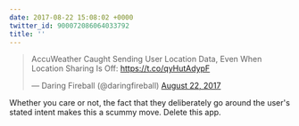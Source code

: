 ```yaml
---
date: 2017-08-22 15:08:02 +0000
twitter_id: 900072086064033792
title: ''
---
```


<blockquote class="twitter-tweet"><p lang="en" dir="ltr">AccuWeather Caught Sending User Location Data, Even When Location Sharing Is Off: <a href="https://t.co/qyHutAdypF">https://t.co/qyHutAdypF</a></p>&mdash; Daring Fireball (@daringfireball) <a href="https://twitter.com/daringfireball/status/900071333622632448?ref_src=twsrc%5Etfw">August 22, 2017</a></blockquote>
<script async src="https://platform.twitter.com/widgets.js" charset="utf-8"></script>

Whether you care or not, the fact that they deliberately go around the user's stated intent makes this a scummy move. Delete this app.
